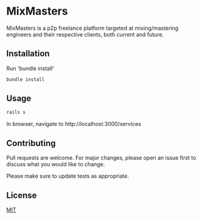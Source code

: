 # MixMasters

MixMasters is a p2p freelance platform targeted at mixing/mastering engineers and their respective clients, both current and future.

## Installation

Run 'bundle install'
```ruby
bundle install
```

## Usage

```ruby
rails s
```
In browser, navigate to http://localhost:3000/services

## Contributing
Pull requests are welcome. For major changes, please open an issue first to discuss what you would like to change.

Please make sure to update tests as appropriate.

## License
[MIT](https://choosealicense.com/licenses/mit/)